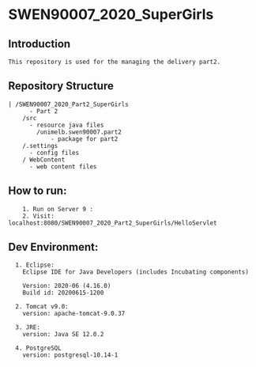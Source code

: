# SWEN90007_2020_SuperGirls

## Introduction
```
This repository is used for the managing the delivery part2.
```


## Repository Structure
```
| /SWEN90007_2020_Part2_SuperGirls 
      - Part 2
    /src
      - resource java files
        /unimelb.swen90007.part2
            - package for part2
    /.settings
      - config files
    / WebContent 
      - web content files
```

## How to run: 

```
    1. Run on Server 9 :
    2. Visit: localhost:8080/SWEN90007_2020_Part2_SuperGirls/HelloServlet
```
## Dev Environment:

```
  1. Eclipse:
    Eclipse IDE for Java Developers (includes Incubating components)

    Version: 2020-06 (4.16.0)
    Build id: 20200615-1200

  2. Tomcat v9.0:
    version: apache-tomcat-9.0.37

  3. JRE:
    version: Java SE 12.0.2

  4. PostgreSQL
    version: postgresql-10.14-1
```

